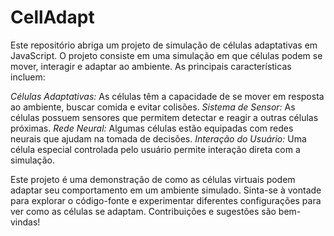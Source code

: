 # CellAdapt
Este repositório abriga um projeto de simulação de células adaptativas em JavaScript. O projeto consiste em uma simulação em que células podem se mover, interagir e adaptar ao ambiente. As principais características incluem:

*Células Adaptativas:* As células têm a capacidade de se mover em resposta ao ambiente, buscar comida e evitar colisões.
*Sistema de Sensor:* As células possuem sensores que permitem detectar e reagir a outras células próximas.
*Rede Neural:* Algumas células estão equipadas com redes neurais que ajudam na tomada de decisões.
*Interação do Usuário:* Uma célula especial controlada pelo usuário permite interação direta com a simulação.


Este projeto é uma demonstração de como as células virtuais podem adaptar seu comportamento em um ambiente simulado. Sinta-se à vontade para explorar o código-fonte e experimentar diferentes configurações para ver como as células se adaptam. Contribuições e sugestões são bem-vindas!
